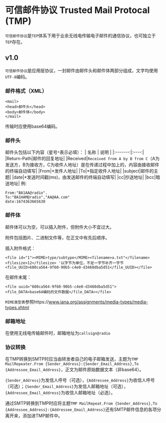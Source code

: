 # 可信邮件协议 Trusted Mail Protocal (TMP)
`可信邮件协议`是`TEP`体系下用于业余无线电传输电子邮件的通信协议，也可独立于`TEP`存在。

## v1.0
`可信邮件协议`是应用层协议，一封邮件由邮件头和邮件体两部分组成，文字均使用`UTF-8`编码。
### 邮件格式（XML）
```
<mail>
<head>邮件头</head>
<body>邮件体</body>
</mail>
```
传输时应使用base64编码。

### 邮件头
邮件头包括以下内容（星号`*`表示必填）：
| 名称 | 说明 |
|:-------:|:----:|
|Return-Path|邮件的回复地址|
|Received|`Received from A by B from C`（A为发送方，B为接收方，C为收件人地址）是在传递过程中加上的，内容由接收邮件的终端自动填写|
|From|*发件人地址|
|To|*指定收件人地址|
|subject|邮件的主题|
|date|*发送时间戳(ms)，由发送邮件的终端自动填写|
|cc|抄送地址|
|bcc|暗送地址|
例:
```
From:"BA1AA@radio".
To:"BA1HAM@radio","AA@AA.com"
date:1674363665630
```
### 邮件体
邮件体可以为空，可以插入附件，但附件大小不宜过大。

附件包括图片、二进制文件等，在正文中有先后顺序。

插入附件格式：
```
<file id="1"><MIME>type/subtype</MIME><filename>a.txt"</filename><filesize>12</filesize> '以字节为单位，不足一字节补齐一字节
<file_UUID>680ca564-9f60-90b5-c4e0-d3460dba5d51</file_UUID></file>
```
在邮件末尾：
```
<file uuid="680ca564-9f60-90b5-c4e0-d3460dba5d51">
<file_DATA>base64编码的文件数据</file_DATA></file>
```
`MIME类型表`参照https://www.iana.org/assignments/media-types/media-types.xhtml
### 邮箱地址
在使用无线电传输邮件时，邮箱地址为`callsign@radio`
### 协议转换
在TMP转换到SMTP时应当由转发者自己的电子邮箱发送，主题为`TMP MailRepeater.From {Sender_Address}:{Sender_Email_Address},To {Addressee_Email_Address}`，正文为邮件原始数据文本（非base64）。

`{Sender_Address}`为发信人呼号（可选），`{Addressee_Address}`为收信人呼号（可选）；`{Sender_Email_Address}`为发信人邮箱地址（可选），`{Addressee_Email_Address}`为收信人邮箱地址（必选）。

通过SMTP转换到TMP时应将主题`TMP MailRepeat.From {Sender_Address},To {Addressee_Address}:{Addressee_Email_Address}`还有SMTP邮件信息的各项分离开来，添加进TMP邮件中。
